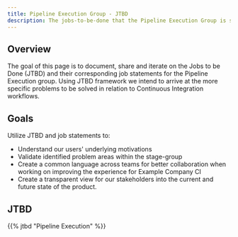```yaml
---
title: Pipeline Execution Group - JTBD
description: The jobs-to-be-done that the Pipeline Execution Group is solving for.
---
```


## Overview

The goal of this page is to document, share and iterate on the Jobs to be Done (JTBD) and their corresponding job statements for the Pipeline Execution group. Using JTBD framework we intend to arrive at the more specific problems to be solved in relation to Continuous Integration workflows.

## Goals

Utilize JTBD and job statements to:

- Understand our users' underlying motivations
- Validate identified problem areas within the stage-group
- Create a common language across teams for better collaboration when working on improving the experience for Example Company CI
- Create a transparent view for our stakeholders into the current and future state of the product.

## JTBD

{{% jtbd "Pipeline Execution" %}}
